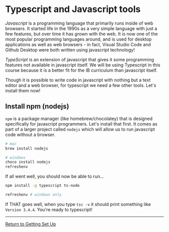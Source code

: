# Typescript and Javascript tools

*Javascript* is a programming language that primarily runs inside of web browsers. It started life in the 1990s as a very simple language with just a few features, but over time it has grown with the web. It is now one of the most popular programming languages around, and is used for desktop applications as well as web browsers - in fact, Visual Studio Code and Github Desktop were both written using javascript technology!

*TypeScript* is an extension of javascript that gives it some programming features not available in javascript itself. We will be using Typescript in this course because it is a better fit for the IB curriculum than javascript itself.

Though it is possible to write code in javascript with nothing but a text editor and a web browser, for typescript we need a few other tools. Let's install them now!

## Install npm (nodejs)

`npm` is a package manager (like homebrew/chocolatey) that is designed specifically for javascript programmers. Let's install that first. It comes as part of a larger project called `nodejs` which will allow us to run javascript code without a browser.

```bash
# mac
brew install nodejs

# windows
choco install nodejs
refreshenv
```

If all went well, you should now be able to run...
```bash
npm install -g typescript ts-node

refreshenv # windows only
```

If THAT goes well, when you type `tsc -v` it should print something like `Version 3.4.4`. You're ready to typescript!


----

[Return to Getting Set Up](01_Getting_Set_Up.md)